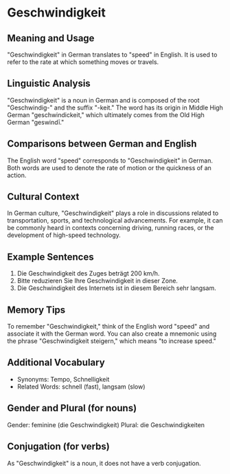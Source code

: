 # Geschwindigkeit
## Meaning and Usage
"Geschwindigkeit" in German translates to "speed" in English. It is used to refer to the rate at which something moves or travels.

## Linguistic Analysis
"Geschwindigkeit" is a noun in German and is composed of the root "Geschwindig-" and the suffix "-keit." The word has its origin in Middle High German "geschwindickeit," which ultimately comes from the Old High German "geswindī." 

## Comparisons between German and English
The English word "speed" corresponds to "Geschwindigkeit" in German. Both words are used to denote the rate of motion or the quickness of an action.

## Cultural Context
In German culture, "Geschwindigkeit" plays a role in discussions related to transportation, sports, and technological advancements. For example, it can be commonly heard in contexts concerning driving, running races, or the development of high-speed technology.

## Example Sentences
1. Die Geschwindigkeit des Zuges beträgt 200 km/h.
2. Bitte reduzieren Sie Ihre Geschwindigkeit in dieser Zone.
3. Die Geschwindigkeit des Internets ist in diesem Bereich sehr langsam.

## Memory Tips
To remember "Geschwindigkeit," think of the English word "speed" and associate it with the German word. You can also create a mnemonic using the phrase "Geschwindigkeit steigern," which means "to increase speed."

## Additional Vocabulary
- Synonyms: Tempo, Schnelligkeit
- Related Words: schnell (fast), langsam (slow)

## Gender and Plural (for nouns)
Gender: feminine (die Geschwindigkeit)
Plural: die Geschwindigkeiten

## Conjugation (for verbs)
As "Geschwindigkeit" is a noun, it does not have a verb conjugation.